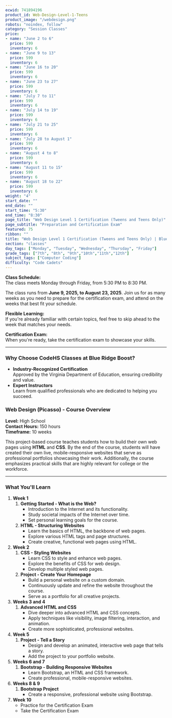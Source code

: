 ```yaml
---
ecwid: 741894196
product_id: Web-Design-Level-1-Teens
product_image: "/webdesign.png"
robots: "noindex, follow"
category: "Session Classes"
price:
- name: "June 2 to 6"
  price: 599
  inventory: 6
- name: "June 9 to 13"
  price: 599
  inventory: 6
- name: "June 16 to 20"
  price: 599
  inventory: 6
- name: "June 23 to 27"
  price: 599
  inventory: 6
- name: "July 7 to 11"
  price: 599
  inventory: 6
- name: "July 14 to 19"
  price: 599
  inventory: 6
- name: "July 21 to 25"
  price: 599
  inventory: 6
- name: "July 28 to August 1"
  price: 599
  inventory: 6
- name: "August 4 to 8"
  price: 599
  inventory: 6
- name: "August 11 to 15"
  price: 599
  inventory: 6
- name: "August 18 to 22"
  price: 599
  inventory: 6
weight: "4"
start_date: ""
end_date: ""
start_time: "5:30"
end_time: "8:30"
page_title: "Web Design Level 1 Certification (Tweens and Teens Only)"
page_subtitle: "Preparation and Certification Exam"
featured: 75
ribbon: ""
title: "Web Design Level 1 Certification (Tweens and Teens Only) | Blue Ridge Boost"
section: "classes"
day_tags: ["Monday", "Tuesday", "Wednesday", "Thursday", "Friday"]
grade_tags: ["7th", "8th", "9th","10th","11th","12th"]
subject_tags: ["Computer Coding"]
difficulty: "Code Cadets"
---
```

<p>
	<strong>Class Schedule:</strong><br>
	The class meets Monday through Friday, from 5:30 PM to 8:30 PM.
</p><p>
	The class runs from <strong>June 9, 2025, to August 23, 2025</strong>. Join us for as many weeks as you need to prepare for the certification exam, and attend on the weeks that best fit your schedule.
</p><p>
	<strong>Flexible Learning:</strong><br>
	If you're already familiar with certain topics, feel free to skip ahead to the week that matches your needs.
</p><p>
	<strong>Certification Exam:</strong><br>
	When you're ready, take the certification exam to showcase your skills.
</p><hr><h3>Why Choose CodeHS Classes at Blue Ridge Boost?</h3><ul>
	<li>
	<strong>Industry-Recognized Certification</strong><br>
	Approved by the Virginia Department of Education, ensuring credibility and value.
	</li>
	<li>
	<strong>Expert Instructors</strong><br>
	Learn from qualified professionals who are dedicated to helping you succeed.
	</li>
</ul><h3><strong>Web Design (Picasso) - Course Overview</strong></h3><p>
	<strong>Level:</strong> High School<br>
	<strong>Contact Hours:</strong> 150 hours<br>
	<strong>Timeframe:</strong> 10 weeks
</p><p>
	This project-based course teaches students how to build their own web pages using <strong>HTML</strong> and <strong>CSS</strong>. By the end of the course, students will have created their own live, mobile-responsive websites that serve as professional portfolios showcasing their work. Additionally, the course emphasizes practical skills that are highly relevant for college or the workforce.
</p><hr><h3><strong>What You'll Learn</strong></h3><ol>
	<li>
	<strong>Week 1</strong>
	<ol>
		<li>
		<strong>Getting Started - What is the Web?</strong>
		<ul>
			<li>Introduction to the Internet and its functionality.</li>
			<li>Study societal impacts of the Internet over time.</li>
			<li>Set personal learning goals for the course.</li>
		</ul>
		</li>
		<li>
		<strong>HTML - Structuring Websites</strong>
		<ul>
			<li>Learn the basics of HTML, the backbone of web pages.</li>
			<li>Explore various HTML tags and page structures.</li>
			<li>Create creative, functional web pages using HTML.</li>
		</ul>
		</li>
	</ol>
	</li>
	<li>
	<strong>Week 2</strong>
	<ol>
		<li>
		<strong>CSS - Styling Websites</strong>
		<ul>
			<li>Learn CSS to style and enhance web pages.</li>
			<li>Explore the benefits of CSS for web design.</li>
			<li>Develop multiple styled web pages.</li>
		</ul>
		</li>
		<li>
		<strong>Project - Create Your Homepage</strong>
		<ul>
			<li>Build a personal website on a custom domain.</li>
			<li>Continuously update and refine the website throughout the course.</li>
			<li>Serve as a portfolio for all creative projects.</li>
		</ul>
		</li>
	</ol>
	</li>
	<li>
	<strong>Weeks 3 and 4</strong>
	<ol>
		<li>
		<strong>Advanced HTML and CSS</strong>
		<ul>
			<li>Dive deeper into advanced HTML and CSS concepts.</li>
			<li>Apply techniques like visibility, image filtering, interaction, and animation.</li>
			<li>Create more sophisticated, professional websites.</li>
		</ul>
		</li>
	</ol>
	</li>
	<li>
	<strong>Week 5</strong>
	<ol>
		<li>
		<strong>Project - Tell a Story</strong>
		<ul>
			<li>Design and develop an animated, interactive web page that tells a story.</li>
			<li>Add the project to your portfolio website.</li>
		</ul>
		</li>
	</ol>
	</li>
	<li>
	<strong>Weeks 6 and 7</strong>
	<ol>
		<li>
		<strong>Bootstrap - Building Responsive Websites</strong>
		<ul>
			<li>Learn Bootstrap, an HTML and CSS framework.</li>
			<li>Create professional, mobile-responsive websites.</li>
		</ul>
		</li>
	</ol>
	</li>
	<li>
	<strong>Weeks 8 & 9</strong>
	<ol>
		<li>
		<strong>Bootstrap Project</strong>
		<ul>
			<li>Create a responsive, professional website using Bootstrap.</li>
		</ul>
		</li>
	</ol>
	</li>
	<li>
	<strong>Week 10</strong>
	<ul>
		<li>Practice for the Certification Exam</li>
		<li>Take the Certification Exam</li>
	</ul>
	</li>
</ol>
